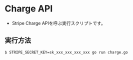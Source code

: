 # Charge API

* Stripe Charge APIを呼ぶ実行スクリプトです。

## 実行方法

```
$ STRIPE_SECRET_KEY=sk_xxx_xxx_xxx_xxx go run charge.go
```